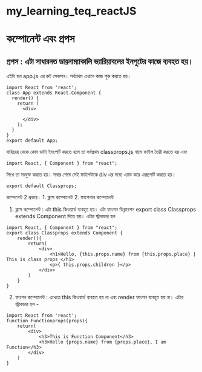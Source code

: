 # my_learning_teq_reactJS
#  কম্পোনেন্ট এবং প্রপস

## প্রপস : এটা সাধারনত ডায়নাম্যাকালি ভ্যারিয়াবলের ইনপুটের কাজে ব্যবহত হয়।

এইটা হল ‍app.js এর রুট সেকসন। সর্বপ্রথম এখানে কাজ শুরু করতে হয়।
```
import React from 'react';
class App extends React.Component {
  render() {
    return (
      <div>
        
      </div>
    );
  }
}
export default App;
```
বাহিরের থেকে কোন ডাটা ইমপোর্ট করতে হলে তা সর্বপ্রথম classprops.js নামে ফাইল তৈরী করতে হয় এবং 
```
import React, { Component } from "react";
```
লিখে তা সংযুক্ত করতে হয়। সবার শেষে সেই ফাইলটাকে div এর মধ্যে  <Classprops/> এ্যাড করে এক্সপোর্ট করতে হয়।

```
export default Classprops;
```

কম্পেনেন্ট 2 প্রকার। 1. ক্লাস কম্পোনেন্ট 2. ফাংশনাল কম্পোনেন্ট
1. ক্লাস কম্পোনেন্ট : এটা this কিওয়ার্ড ব্যবহৃত হয়। এটা ফাংশন ডিক্লারশন export class Classprops extends Component দিতে হয়। এটার স্ট্রাকচার হল
```
import React, { Component } from "react";
export class Classprops extends Component {
    render(){
        return(
            <div>
                <h1>Hello, {this.props.name} from {this.props.place} | This is class props </h1>
                <p>{ this.props.children }</p>
            </div>
        )
    }
}
```
2. ফাংশন কম্পোনেন্ট : এখেত্রে this কিওয়ার্ড ব্যবহত হয় না এবং render ফাংশন ব্যবহৃত হয় না। এটার স্ট্রাকচার হল -
```
import React from 'react';
function Functionprops(props){
    return(
        <div>
            <h3>This is Function Component</h3>
            <h3>Hello {props.name} from {props.place}, I am Function</h3>
        </div>
    )
}
```


